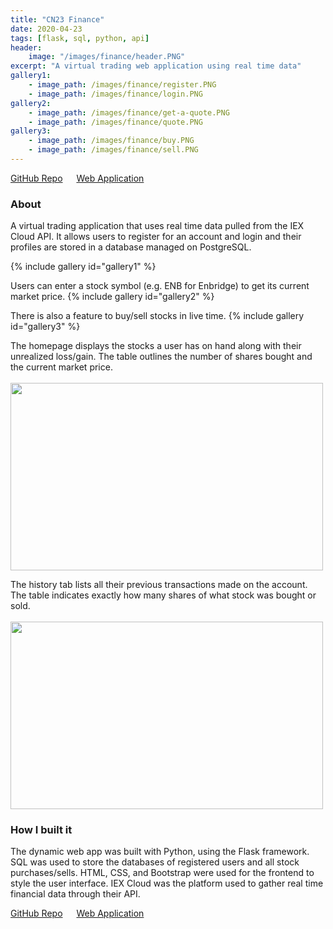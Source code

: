 ```yaml
---
title: "CN23 Finance"
date: 2020-04-23
tags: [flask, sql, python, api]
header:
    image: "/images/finance/header.PNG"
excerpt: "A virtual trading web application using real time data"
gallery1: 
    - image_path: /images/finance/register.PNG
    - image_path: /images/finance/login.PNG
gallery2:
    - image_path: /images/finance/get-a-quote.PNG
    - image_path: /images/finance/quote.PNG
gallery3:
    - image_path: /images/finance/buy.PNG
    - image_path: /images/finance/sell.PNG
---
```

<span style="font-size: 14px;">
    <a href="https://github.com/candaceng/virtual-trading">GitHub Repo</a> &emsp;
    <a href="https://cn23-finance.herokuapp.com/">Web Application</a> &emsp;
</span>

### About
A virtual trading application that uses real time data pulled from the IEX Cloud API. It allows users to register for an account and login and their profiles are stored in a database managed on PostgreSQL.

{% include gallery id="gallery1" %}

Users can enter a stock symbol (e.g. ENB for Enbridge) to get its current market price.
{% include gallery id="gallery2" %}

There is also a feature to buy/sell stocks in live time.
{% include gallery id="gallery3" %}

The homepage displays the stocks a user has on hand along with their unrealized loss/gain. The table outlines the number of shares bought and the current market price. 
<br><br><img class="align-center" src="{{ site.url }}{{ site.baseurl }}/images/finance/stock-profile.PNG" alt="" height="300" width="500">

The history tab lists all their previous transactions made on the account. The table indicates exactly how many shares of what stock was bought or sold. 
<br><br><img class="align-center" src="{{ site.url }}{{ site.baseurl }}/images/finance/transaction-history.PNG" alt="" height="300" width="500">

### How I built it
The dynamic web app was built with Python, using the Flask framework. SQL was used to store the databases of registered users and all stock purchases/sells. HTML, CSS, and Bootstrap were used for the frontend to style the user interface. IEX Cloud was the platform used to gather real time financial data through their API. 

<span style="font-size: 14px;">
    <a href="https://github.com/candaceng/virtual-trading">GitHub Repo</a> &emsp;
    <a href="https://cn23-finance.herokuapp.com/">Web Application</a> &emsp;
</span>